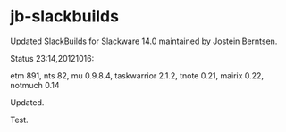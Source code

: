 jb-slackbuilds
==============

Updated SlackBuilds for Slackware 14.0 maintained by Jostein Berntsen.

Status 23:14,20121016:

etm 891, nts 82, mu 0.9.8.4, taskwarrior 2.1.2, tnote 0.21, mairix 0.22, notmuch 0.14

Updated.

Test.



